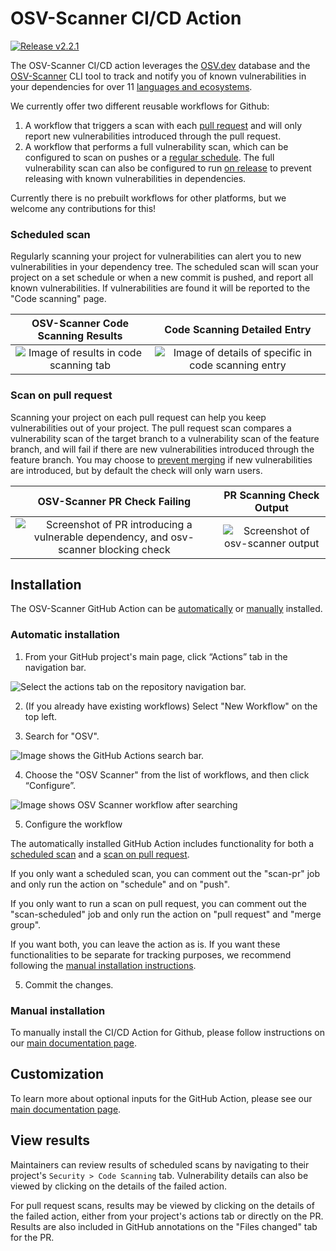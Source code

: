 # OSV-Scanner CI/CD Action

[![Release v2.2.1](https://img.shields.io/badge/release-v2.2.1-blue?style=flat)](https://github.com/google/osv-scanner-action/releases)
<!-- Hard coded release version -->

The OSV-Scanner CI/CD action leverages the [OSV.dev](https://osv.dev/) database and the [OSV-Scanner](https://google.github.io/osv-scanner/) CLI tool to track and notify you of known vulnerabilities in your dependencies for over 11 [languages and ecosystems](https://google.github.io/osv-scanner/supported-languages-and-lockfiles/).

We currently offer two different reusable workflows for Github:

1. A workflow that triggers a scan with each [pull request](https://google.github.io/osv-scanner/github-action/#scan-on-pull-request) and will only report new vulnerabilities introduced through the pull request.
2. A workflow that performs a full vulnerability scan, which can be configured to scan on pushes or a [regular schedule](https://google.github.io/osv-scanner/github-action/#scheduled-scans). The full vulnerability scan can also be configured to run [on release](https://google.github.io/osv-scanner/github-action/#scan-on-release) to prevent releasing with known vulnerabilities in dependencies.

Currently there is no prebuilt workflows for other platforms, but we welcome any contributions for this!

### Scheduled scan
Regularly scanning your project for vulnerabilities can alert you to new vulnerabilities in your dependency tree. The scheduled scan will scan your project on a set schedule or when a new commit is pushed, and report all known vulnerabilities. If vulnerabilities are found it will be reported to the "Code scanning" page.

|                        OSV-Scanner Code Scanning Results                         |                                 Code Scanning Detailed Entry                                  |
| :------------------------------------------------------------------------------: | :-------------------------------------------------------------------------------------------: |
| ![Image of results in code scanning tab](images/github-action-code-scanning.png) | ![Image of details of specific in code scanning entry](images/github-action-code-details.png) |

### Scan on pull request
Scanning your project on each pull request can help you keep vulnerabilities out of your project. The pull request scan compares a vulnerability scan of the target branch to a vulnerability scan of the feature branch, and will fail if there are new vulnerabilities introduced through the feature branch. You may choose to [prevent merging](https://docs.github.com/en/repositories/configuring-branches-and-merges-in-your-repository/managing-protected-branches/about-protected-branches#require-status-checks-before-merging) if new vulnerabilities are introduced, but by default the check will only warn users.

|                                                 OSV-Scanner PR Check Failing                                                  |                         PR Scanning Check Output                          |
| :---------------------------------------------------------------------------------------------------------------------------: | :-----------------------------------------------------------------------: |
| ![Screenshot of PR introducing a vulnerable dependency, and osv-scanner blocking check](images/github-action-PR-scanning.png) | ![Screenshot of osv-scanner output](images/github-action-scan-output.png) |

## Installation

The OSV-Scanner GitHub Action can be [automatically](#automatic-installation) or [manually](#manual-installation) installed.

### Automatic installation

1) From your GitHub project's main page, click “Actions” tab in the navigation bar.

![Select the actions tab on the repository navigation bar.](./images/actions-tab.png)

2) (If you already have existing workflows) Select "New Workflow" on the top left.

3) Search for "OSV".

![Image shows the GitHub Actions search bar.](./images/osv-scanner-search.png)

4) Choose the "OSV Scanner" from the list of workflows, and then click “Configure”.

![Image shows OSV Scanner workflow after searching](./images/osv-scanner-configure.png)

5) Configure the workflow

The automatically installed GitHub Action includes functionality for both a [scheduled scan](#scheduled-scan) and a [scan on pull request](#scan-on-pull-request).

If you only want a scheduled scan, you can comment out the "scan-pr" job and only run the action on "schedule" and on "push".

If you only want to run a scan on pull request, you can comment out the "scan-scheduled" job and only run the action on "pull request" and "merge group".

If you want both, you can leave the action as is. If you want these functionalities to be separate for tracking purposes, we recommend following the [manual installation instructions](#manual-installation).

5) Commit the changes.

### Manual installation

To manually install the CI/CD Action for Github, please follow instructions on our [main documentation page](https://google.github.io/osv-scanner/github-action/).

## Customization

To learn more about optional inputs for the GitHub Action, please see our [main documentation page](https://google.github.io/osv-scanner/github-action/#customization).

## View results

Maintainers can review results of scheduled scans by navigating to their project's `Security > Code Scanning` tab. Vulnerability details can also be viewed by clicking on the details of the failed action.

For pull request scans, results may be viewed by clicking on the details of the failed action, either from your project's actions tab or directly on the PR. Results are also included in GitHub annotations on the "Files changed" tab for the PR.
